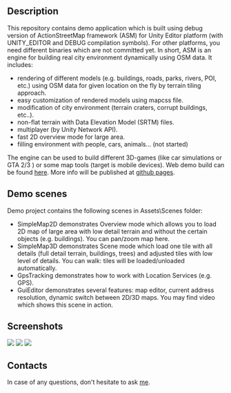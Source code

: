 <h2>Description</h2>

<p>This repository contains demo application which is built using debug version of ActionStreetMap framework (ASM) for Unity Editor platform (with UNITY_EDITOR and DEBUG compilation symbols). For other platforms, you need different binaries which are not committed yet. In short, ASM is an engine for building real city environment dynamically using OSM data. It includes:</p>
<ul>
<li>rendering of different models (e.g. buildings, roads, parks, rivers, POI, etc.) using OSM data for given location on the fly by terrain tiling approach.</li>
<li>easy customization of rendered models using mapcss file.</li>
<li>modification of city environment (terrain craters, corrupt buildings, etc..).</li>
<li>non-flat terrain with Data Elevation Model (SRTM) files.</li>
<li>multiplayer (by Unity Network API).</li>
<li>fast 2D overview mode for large area.</li>
<li>filling environment with people, cars, animals... (not started)</li>
</ul>
<p>The engine can be used to build different 3D-games (like car simulations or GTA 2/3 ) or some map tools (target is mobile devices). Web demo build can be found <a href="http://actionstreetmap.github.io/demo/demo_list.html">here</a>. More info will be published at <a href="http://actionstreetmap.github.io/demo/">github pages</a>.</p>

<h2>Demo scenes</h2>
Demo project contains the following scenes in Assets\Scenes folder:
<ul>
<li>SimpleMap2D demonstrates Overview mode which allows you to load 2D map of large area with low detail terrain and without the certain objects (e.g. buildings). You can pan/zoom map here. </li>
<li>SimpleMap3D demonstrates Scene mode which load one tile with all details (full detail terrain, buildings, trees) and adjusted tiles with low level of details. You can walk: tiles will be loaded/unloaded automatically. </li>
<li>GpsTracking demonstrates how to work with Location Services (e.g. GPS). </li>
<li>GuiEditor demonstrates several features: map editor, current address resolution, dynamic switch between 2D/3D maps. You may find video which shows this scene in action. </li>
</ul>

<h2>Screenshots</h2>
<img src="http://actionstreetmap.github.io/demo/images/current/FlatShading_1.png"/>
<img src="http://actionstreetmap.github.io/demo/images/current/FlatShading_2.png"/>

<img src="http://actionstreetmap.github.io/demo/images/current/Overview2D_1.png"/>

<h2>Contacts</h2>
In case of any questions, don't hesitate to ask <a href=mailto:actionstreetmap@gmail.com">me</a>.

	